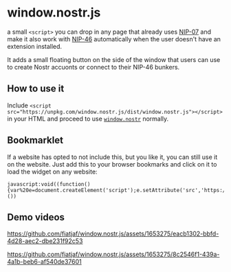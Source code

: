 # window.nostr.js

a small `<script>` you can drop in any page that already uses [NIP-07](https://nips.nostr.com/7) and make it also work with [NIP-46](https://nips.nostr.com/46) automatically when the user doesn't have an extension installed.

It adds a small floating button on the side of the window that users can use to create Nostr accuonts or connect to their NIP-46 bunkers.

## How to use it

Include `<script src="https://unpkg.com/window.nostr.js/dist/window.nostr.js"></script>` in your HTML and proceed to use [`window.nostr`](https://nips.nostr.com/7) normally.

## Bookmarklet

If a website has opted to not include this, but you like it, you can still use it on the website. Just add this to your browser bookmarks and click on it to load the widget on any website:

```
javascript:void((function(){var%20e=document.createElement('script');e.setAttribute('src','https://unpkg.com/window.nostr.js/dist/window.nostr.js');document.body.appendChild(e)})())
```

## Demo videos

https://github.com/fiatjaf/window.nostr.js/assets/1653275/eacb1302-bbfd-4d28-aec2-dbe231f92c53

https://github.com/fiatjaf/window.nostr.js/assets/1653275/8c2546f1-439a-4a1b-beb6-af540de37601

